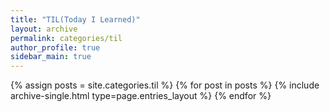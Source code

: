 ```yaml
---
title: "TIL(Today I Learned)"
layout: archive
permalink: categories/til
author_profile: true
sidebar_main: true
---
```


{% assign posts = site.categories.til %}
{% for post in posts %} {% include archive-single.html type=page.entries_layout %} {% endfor %}
